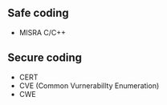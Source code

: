 ## Safe coding
- MISRA C/C++

## Secure coding
- CERT
- CVE (Common Vurnerabillty Enumeration)
- CWE